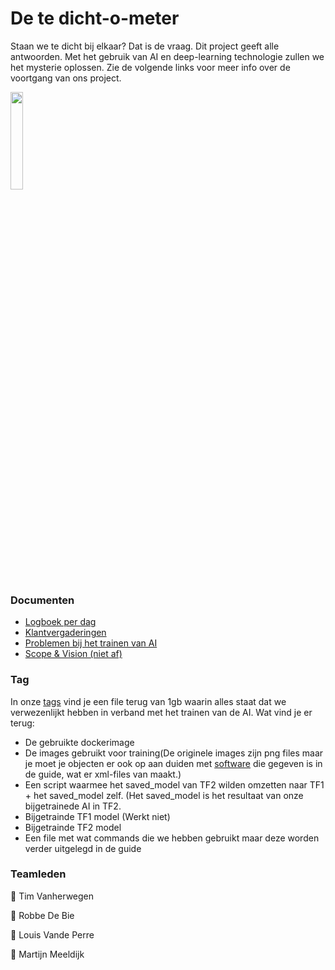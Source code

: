 # De te dicht-o-meter
Staan we te dicht bij elkaar? Dat is de vraag.
Dit project geeft alle antwoorden. Met het gebruik van AI en deep-learning technologie zullen we het mysterie oplossen. 
Zie de volgende links voor meer info over de voortgang van ons project.

<img src="https://www.osiztechnologies.com/asset/images/inner-pages/ai_ml/artificial-intelligence-(ai)-&-machine-learning-(ml).png" width="20%"/>


### Documenten


* [Logboek per dag](https://github.com/martijnmeeldijk/afstudeerproject/blob/master/docs/dagverslagen.md)
* [Klantvergaderingen](https://github.com/martijnmeeldijk/afstudeerproject/blob/master/docs/klantvergaderingen.md)
* [Problemen bij het trainen van AI](https://github.com/martijnmeeldijk/afstudeerproject/blob/master/docs/ProblemenMetBijtrainenVanAI.md)
* [Scope & Vision (niet af)](https://github.com/martijnmeeldijk/afstudeerproject/blob/master/docs/Scope%20%26%20Vision.md)

### Tag

In onze [tags](https://github.com/martijnmeeldijk/afstudeerproject/releases/download/v1/AITraining.tar.gz) vind je een file terug van 1gb waarin alles staat dat we verwezenlijkt hebben in verband met het trainen van de AI. Wat vind je er terug:
* De gebruikte dockerimage
* De images gebruikt voor training(De originele images zijn png files maar je moet je objecten er ook op aan duiden met [software](https://github.com/tzutalin/labelImg) die gegeven is in de guide, wat er xml-files van maakt.)
* Een script waarmee het saved_model van TF2 wilden omzetten naar TF1 + het saved_model zelf. (Het saved_model is het resultaat van onze bijgetrainede AI in TF2.
* Bijgetrainde TF1 model (Werkt niet)
* Bijgetrainde TF2 model
* Een file met wat commands die we hebben gebruikt maar deze worden verder uitgelegd in de guide

### Teamleden

:man: Tim Vanherwegen

:boy: Robbe De Bie

:construction_worker: Louis Vande Perre

:princess: Martijn Meeldijk


